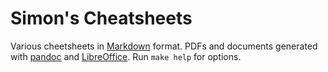 # Simon's Cheatsheets

Various cheetsheets in [Markdown](https://en.wikipedia.org/wiki/Markdown) format. PDFs and documents generated with [pandoc](https://pandoc.org/) and [LibreOffice](https://www.libreoffice.org/). Run `make help` for options.
